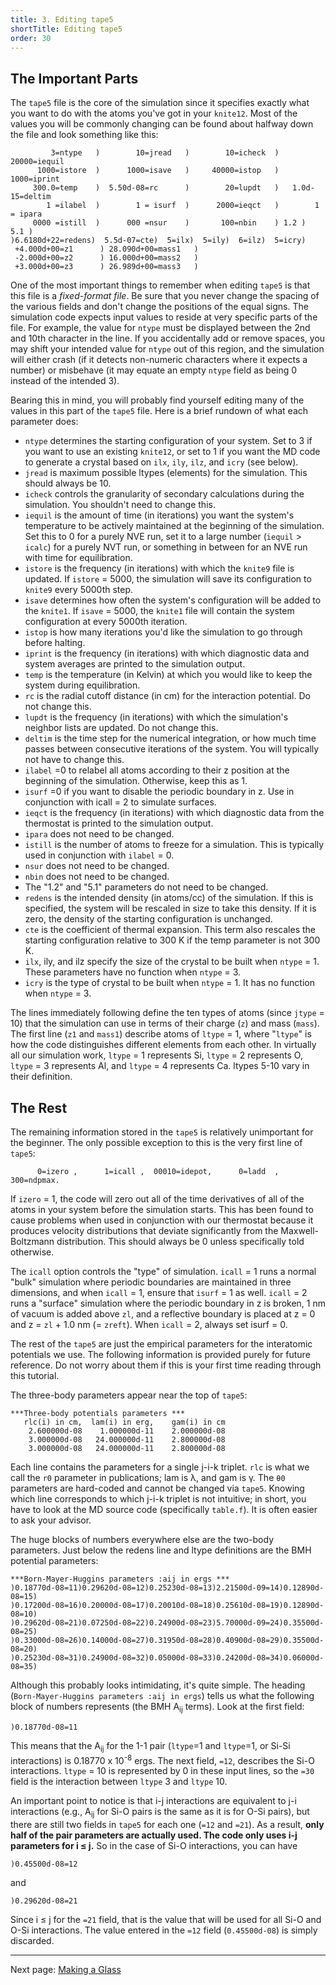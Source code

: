 ```yaml
---
title: 3. Editing tape5
shortTitle: Editing tape5
order: 30
---
```


## The Important Parts

The `tape5` file is the core of the simulation since it specifies exactly what
you want to do with the atoms you've got in your `knite12`. Most of the values
you will be commonly changing can be found about halfway down the file and look
something like this:

```
         3=ntype   )        10=jread   )        10=icheck  )     20000=iequil
      1000=istore  )      1000=isave   )     40000=istop   )      1000=iprint
     300.0=temp    )  5.50d-08=rc      )        20=lupdt   )   1.0d-15=deltim
        1 =ilabel  )        1 = isurf  )      2000=ieqct   )        1 = ipara
     0000 =istill  )      000 =nsur    )       100=nbin    ) 1.2 )  5.1 )
)6.6180d+22=redens)  5.5d-07=cte)  5=ilx)  5=ily)  6=ilz)  5=icry)
 +4.000d+00=z1      ) 28.090d+00=mass1   )
 -2.000d+00=z2      ) 16.000d+00=mass2   )
 +3.000d+00=z3      ) 26.989d+00=mass3   )
```

One of the most important things to remember when editing `tape5` is that this
file is a _fixed-format file_. Be sure that you never change the spacing of the
various fields and don't change the positions of the equal signs. The simulation
code expects input values to reside at very specific parts of the file. For
example, the value for `ntype` must be displayed between the 2nd and 10th
character in the line. If you accidentally add or remove spaces, you may shift
your intended value for `ntype` out of this region, and the simulation will
either crash (if it detects non-numeric characters where it expects a number) or
misbehave (it may equate an empty `ntype` field as being 0 instead of the
intended 3).

Bearing this in mind, you will probably find yourself editing many of the values
in this part of the `tape5` file. Here is a brief rundown of what each parameter
does:

- `ntype` determines the starting configuration of your system. Set to 3 if
  you want to use an existing `knite12`, or set to 1 if you want the MD code to
  generate a crystal based on `ilx`, `ily`, `ilz`, and `icry` (see below).
- `jread` is maximum possible ltypes (elements) for the simulation. This should
  always be 10.
- `icheck` controls the granularity of secondary calculations during the
  simulation. You shouldn't need to change this.
- `iequil` is the amount of time (in iterations) you want the system's
  temperature to be actively maintained at the beginning of the simulation. Set
  this to 0 for a purely NVE run, set it to a large number (`iequil` > `icalc`)
  for a purely NVT run, or something in between for an NVE run with time for
  equilibration.
- `istore` is the frequency (in iterations) with which the `knite9` file is
  updated. If `istore` = 5000, the simulation will save its configuration to
  `knite9` every 5000th step.
- `isave` determines how often the system's configuration will be added to the
  `knite1`. If `isave` = 5000, the `knite1` file will contain the system
  configuration at every 5000th iteration.
- `istop` is how many iterations you'd like the simulation to go through before
  halting.
- `iprint` is the frequency (in iterations) with which diagnostic data and
  system averages are printed to the simulation output.
- `temp` is the temperature (in Kelvin) at which you would like to keep the
  system during equilibration.
- `rc` is the radial cutoff distance (in cm) for the interaction potential. Do
  not change this.
- `lupdt` is the frequency (in iterations) with which the simulation's neighbor
  lists are updated. Do not change this.
- `deltim` is the time step for the numerical integration, or how much time
  passes between consecutive iterations of the system. You will typically not
  have to change this.
- `ilabel` =0 to relabel all atoms according to their z position at the
  beginning of the simulation. Otherwise, keep this as 1.
- `isurf` =0 if you want to disable the periodic boundary in z. Use in
  conjunction with icall = 2 to simulate surfaces.
- `ieqct` is the frequency (in iterations) with which diagnostic data from the
  thermostat is printed to the simulation output.
- `ipara` does not need to be changed.
- `istill` is the number of atoms to freeze for a simulation. This is typically
  used in conjunction with `ilabel` = 0.
- `nsur` does not need to be changed.
- `nbin` does not need to be changed.
- The "1.2" and "5.1" parameters do not need to be changed.
- `redens` is the intended density (in atoms/cc) of the simulation. If this is
  specified, the system will be rescaled in size to take this density. If it
  is zero, the density of the starting configuration is unchanged.
- `cte` is the coefficient of thermal expansion. This term also rescales the
  starting configuration relative to 300 K if the temp parameter is not 300 K.
- `ilx`, ily, and ilz specify the size of the crystal to be built when `ntype`
  = 1. These parameters have no function when `ntype` = 3.
- `icry` is the type of crystal to be built when `ntype` = 1. It has no function
  when `ntype` = 3.

The lines immediately following define the ten types of atoms (since `jtype` =
10) that the simulation can use in terms of their charge (`z`) and mass
(`mass`).  The first line (`z1` and `mass1`) describe atoms of `ltype` = 1,
where "`ltype`" is how the code distinguishes different elements from each
other. In virtually all our simulation work, `ltype` = 1 represents Si, `ltype`
= 2 represents O, `ltype` = 3 represents Al, and `ltype` = 4 represents Ca.
ltypes 5-10 vary in their definition.

## The Rest

The remaining information stored in the `tape5` is relatively unimportant for
the beginner.  The only possible exception to this is the very first line of
`tape5`:

```
      0=izero ,      1=icall ,  00010=idepot,      0=ladd  ,    300=ndpmax.
```

If `izero` = 1, the code will zero out all of the time derivatives of all of the
atoms in your system before the simulation starts.  This has been found to cause
problems when used in conjunction with our thermostat because it produces
velocity distributions that deviate significantly from the Maxwell-Boltzmann
distribution.  This should always be 0 unless specifically told otherwise.

The `icall` option controls the "type" of simulation.  `icall` = 1 runs a
normal "bulk" simulation where periodic boundaries are maintained in three
dimensions, and when `icall` = 1, ensure that `isurf` = 1 as well.  `icall` = 2
runs a "surface" simulation where the periodic boundary in z is broken, 1 nm of
vacuum is added above `zl`, and a reflective boundary is placed at z = 0 and z
= `zl` + 1.0 nm (= `zreft`).  When `icall` = 2, always set isurf = 0.

The rest of the `tape5` are just the empirical parameters for the interatomic
potentials we use.  The following information is provided purely for future
reference.  Do not worry about them if this is your first time reading through
this tutorial.

The three-body parameters appear near the top of `tape5`:

```
***Three-body potentials parameters ***
   rlc(i) in cm,  lam(i) in erg,    gam(i) in cm
    2.600000d-08    1.000000d-11    2.000000d-08
    3.000000d-08   24.000000d-11    2.800000d-08
    3.000000d-08   24.000000d-11    2.800000d-08
```

Each line contains the parameters for a single j-i-k triplet.  `rlc` is what we
call the `r0` parameter in publications; lam is λ, and gam is γ.  The `θ0`
parameters are hard-coded and cannot be changed via `tape5`.  Knowing which
line corresponds to which j-i-k triplet is not intuitive; in short, you have
to look at the MD source code (specifically `table.f`).  It is often easier to
ask your advisor.

The huge blocks of numbers everywhere else are the two-body parameters.  Just
below the redens line and ltype definitions are the BMH potential parameters:

```
***Born-Mayer-Huggins parameters :aij in ergs ***
)0.18770d-08=11)0.29620d-08=12)0.25230d-08=13)2.21500d-09=14)0.12890d-08=15)
)0.17200d-08=16)0.20000d-08=17)0.20010d-08=18)0.25610d-08=19)0.12890d-08=10)
)0.29620d-08=21)0.07250d-08=22)0.24900d-08=23)5.70000d-09=24)0.35500d-08=25)
)0.33000d-08=26)0.14000d-08=27)0.31950d-08=28)0.40900d-08=29)0.35500d-08=20)
)0.25230d-08=31)0.24900d-08=32)0.05000d-08=33)0.24200d-08=34)0.06000d-08=35)
```

Although this probably looks intimidating, it's quite simple.  The heading
(`Born-Mayer-Huggins parameters :aij in ergs`) tells us what the following
block of numbers represents (the BMH A<sub>ij</sub> terms).  Look at the first
field:

```
)0.18770d-08=11
```

This means that the A<sub>ij</sub> for the 1-1 pair (`ltype`=1 and `ltype`=1,
or Si-Si interactions) is 0.18770 x 10<sup>-8</sup> ergs.  The next field,
`=12`, describes the Si-O interactions.  `ltype` = 10 is represented by 0 in
these input lines, so the `=30` field is the interaction between `ltype` 3 and
`ltype` 10.

An important point to notice is that i-j interactions are equivalent to j-i
interactions (e.g., A<sub>ij</sub> for Si-O pairs is the same as it is for
O-Si pairs), but there are still two fields in `tape5` for each one (`=12` and
`=21`).  As a result, **only half of the pair parameters are actually used.  The
code only uses i-j parameters for i &le; j.**  So in the case of Si-O
interactions, you can have

```
)0.45500d-08=12
```

and

```
)0.29620d-08=21
```

Since i &le; j for the `=21` field, that is the value that will be used for all
Si-O and O-Si interactions.  The value entered in the `=12` field
(`0.45500d-08`) is simply discarded.

---

Next page: [Making a Glass](4-making-glass.html)

